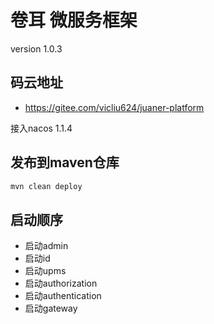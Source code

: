 # 卷耳 微服务框架
version 1.0.3

## 码云地址
- https://gitee.com/vicliu624/juaner-platform

接入nacos 1.1.4

## 发布到maven仓库

```cmd
mvn clean deploy
```

## 启动顺序
- 启动admin
- 启动id
- 启动upms
- 启动authorization
- 启动authentication
- 启动gateway
